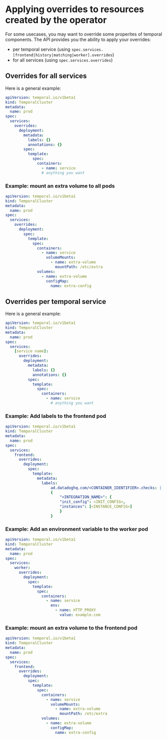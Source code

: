 # Applying overrides to resources created by the operator

For some usecases, you may want to override some properites of temporal components.
The API provides you the ability to apply your overrides:
- per temporal service (using `spec.services.[frontend|history|matching|worker].overrides`)
- for all services (using `spec.services.overrides`)

## Overrides for all services

Here is a general example:

```yaml
apiVersion: temporal.io/v1beta1
kind: TemporalCluster
metadata:
  name: prod
spec:
  services:
    overrides:
      deployment:
        metadata:
          labels: {}
          annotations: {}
        spec:
          template:
            spec:
              containers:
                - name: service
                # anything you want 
```

### Example: mount an extra volume to all pods

```yaml
apiVersion: temporal.io/v1beta1
kind: TemporalCluster
metadata:
  name: prod
spec:
  services:
    overrides:
      deployment:
        spec:
          template:
            spec:
              containers:
                - name: service
                  volumeMounts:
                    - name: extra-volume
                      mountPath: /etc/extra
              volumes:
                - name: extra-volume
                  configMap:
                    name: extra-config
```

## Overrides per temporal service

Here is a general example:

```yaml
apiVersion: temporal.io/v1beta1
kind: TemporalCluster
metadata:
  name: prod
spec:
  services:
    [service name]:
      overrides:
        deployment:
          metadata:
            labels: {}
            annotations: {}
          spec:
            template:
              spec:
                containers:
                  - name: service
                    # anything you want 
```

### Example: Add labels to the frontend pod

```yaml
apiVersion: temporal.io/v1beta1
kind: TemporalCluster
metadata:
  name: prod
spec:
  services:
    frontend:
      overrides:
        deployment:
          spec:
            template:
              metadata:
                labels:
                    ad.datadoghq.com/<CONTAINER_IDENTIFIER>.checks: |
                    {
                        "<INTEGRATION_NAME>": {
                        "init_config": <INIT_CONFIG>,
                        "instances": [<INSTANCE_CONFIG>]
                        }
                    }
```

### Example: Add an environment variable to the worker pod

```yaml
apiVersion: temporal.io/v1beta1
kind: TemporalCluster
metadata:
  name: prod
spec:
  services:
    worker:
      overrides:
        deployment:
          spec:
            template:
              spec:
                containers:
                  - name: service
                    env:
                      - name: HTTP_PROXY
                        value: example.com
```

### Example: mount an extra volume to the frontend pod

```yaml
apiVersion: temporal.io/v1beta1
kind: TemporalCluster
metadata:
  name: prod
spec:
  services:
    frontend:
      overrides:
        deployment:
          spec:
            template:
              spec:
                containers:
                  - name: service
                    volumeMounts:
                      - name: extra-volume
                        mountPath: /etc/extra
                volumes:
                  - name: extra-volume
                    configMap:
                      name: extra-config
```